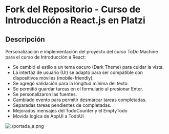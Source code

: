 # Fork del Repositorio - Curso de Introducción a React.js en Platzi

## Descripción

Personalización e implementación del proyecto del curso ToDo Machine para el curso de Introducción a React:

- Se cambió el estilo a un tema oscuro (Dark Theme) para cuidar la vista.
- La interfaz de usuario (UI) se adaptó para ser compatible con dispositivos móviles (mobile-friendly).
- Se agregó validación para la longitud mínima del texto.
- Se permitió guardar tareas en el formulario al presionar Enter.
- Se personalizaron las fuentes.
- Cambiado evento para permitir desmarcar tareas completadas.
- Separadas tareas pendientes de completadas.
- Mejorados mensajes del TodoCounter y el EmptyTodo
- Movida logica de AppUI a TodoUI

![./portada_a.png](Portada)